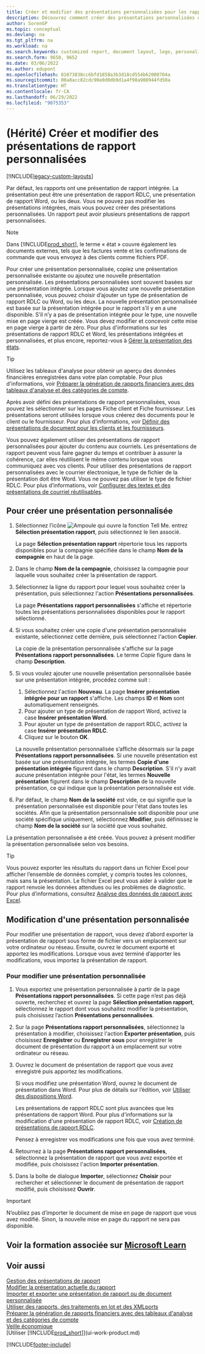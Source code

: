 ```yaml
---
title: Créer et modifier des présentations personnalisées pour les rapports et les documents
description: Découvrez comment créer des présentations personnalisées qui vous permettent de personnaliser l’apparence d’un rapport lorsqu’il est consulté, imprimé ou enregistré.
author: SorenGP
ms.topic: conceptual
ms.devlang: na
ms.tgt_pltfrm: na
ms.workload: na
ms.search.keywords: customized report, document layout, logo, personalize
ms.search.form: 9650, 9652
ms.date: 03/06/2022
ms.author: edupont
ms.openlocfilehash: 81073838cc6bfd1858a3b3d18cd554b62080704a
ms.sourcegitcommit: 00a8acc82cdc90e0d0db9d1a4f98a908944fd50a
ms.translationtype: HT
ms.contentlocale: fr-CA
ms.lasthandoff: 06/29/2022
ms.locfileid: "9075353"
---
```

# <a name="legacy-create-and-modify-custom-report-layouts"></a>(Hérité) Créer et modifier des présentations de rapport personnalisées

[!INCLUDE[legacy-custom-layouts](includes/legacy-custom-layouts.md)]

Par défaut, les rapports ont une présentation de rapport intégrée. La présentation peut être une présentation de rapport RDLC, une présentation de rapport Word, ou les deux. Vous ne pouvez pas modifier les présentations intégrées, mais vous pouvez créer des présentations personnalisées. Un rapport peut avoir plusieurs présentations de rapport personnalisées.

> [!NOTE]  
> Dans [!INCLUDE[prod_short](includes/prod_short.md)], le terme « état » couvre également les documents externes, tels que les factures vente et les confirmations de commande que vous envoyez à des clients comme fichiers PDF.

Pour créer une présentation personnalisée, copiez une présentation personnalisée existante ou ajoutez une nouvelle présentation personnalisée. Les présentations personnalisées sont souvent basées sur une présentation intégrée. Lorsque vous ajoutez une nouvelle présentation personnalisée, vous pouvez choisir d’ajouter un type de présentation de rapport RDLC ou Word, ou les deux. La nouvelle présentation personnalisée est basée sur la présentation intégrée pour le rapport s’il y en a une disponible. S’il n’y a pas de présentation intégrée pour le type, une nouvelle mise en page vierge est créée. Vous devez modifier et concevoir cette mise en page vierge à partir de zéro. Pour plus d'informations sur les présentations de rapport RDLC et Word, les présentations intégrées et personnalisées, et plus encore, reportez-vous à [Gérer la présentation des états](ui-manage-report-layouts.md).  

> [!TIP]
> Utilisez les tableaux d'analyse pour obtenir un aperçu des données financières enregistrées dans votre plan comptable. Pour plus d'informations, voir [Préparer la génération de rapports financiers avec des tableaux d'analyse et des catégories de compte](bi-how-work-account-schedule.md).

Après avoir défini des présentations de rapport personnalisées, vous pouvez les sélectionner sur les pages Fiche client et Fiche fournisseur. Les présentations seront utilisées lorsque vous créerez des documents pour le client ou le fournisseur. Pour plus d'informations, voir [Définir des présentations de document pour les clients et les fournisseurs](ui-define-customer-vendor-document-layouts.md).

Vous pouvez également utiliser des présentations de rapport personnalisées pour ajouter du contenu aux courriels. Les présentations de rapport peuvent vous faire gagner du temps et contribuer à assurer la cohérence, car elles réutilisent le même contenu lorsque vous communiquez avec vos clients. Pour utiliser des présentations de rapport personnalisées avec le courrier électronique, le type de fichier de la présentation doit être Word. Vous ne pouvez pas utiliser le type de fichier RDLC. Pour plus d’informations, voir [Configurer des textes et des présentations de courriel réutilisables](admin-how-setup-email.md#set-up-reusable-email-texts-and-layouts). 

## <a name="to-create-a-custom-layout"></a>Pour créer une présentation personnalisée

1. Sélectionnez l’icône ![Ampoule qui ouvre la fonction Tell Me.](media/ui-search/search_small.png "Dites-moi ce que vous voulez faire") entrez **Sélection présentation rapport**, puis sélectionnez le lien associé.

    La page **Sélection présentation rapport** répertorie tous les rapports disponibles pour la compagnie spécifiée dans le champ **Nom de la compagnie** en haut de la page.
2. Dans le champ **Nom de la compagnie**, choisissez la compagnie pour laquelle vous souhaitez créer la présentation de rapport.
3. Sélectionnez la ligne du rapport pour lequel vous souhaitez créer la présentation, puis sélectionnez l'action **Présentations personnalisées**.  

   La page **Présentations rapport personnalisées** s'affiche et répertorie toutes les présentations personnalisées disponibles pour le rapport sélectionné.
4. Si vous souhaitez créer une copie d'une présentation personnalisée existante, sélectionnez cette dernière, puis sélectionnez l'action **Copier**.  

   La copie de la présentation personnalisée s'affiche sur la page **Présentations rapport personnalisées**. Le terme *Copie* figure dans le champ **Description**.
5. Si vous voulez ajouter une nouvelle présentation personnalisée basée sur une présentation intégrée, procédez comme suit :  
   1. Sélectionnez l'action **Nouveau**. La page **Insérer présentation intégrée pour un rapport** s'affiche. Les champs **ID** et **Nom** sont automatiquement renseignés.
   2. Pour ajouter un type de présentation de rapport Word, activez la case **Insérer présentation Word**.
   3. Pour ajouter un type de présentation de rapport RDLC, activez la case **Insérer présentation RDLC**.
   4. Cliquez sur le bouton **OK**.  

    La nouvelle présentation personnalisée s’affiche désormais sur la page **Présentations rapport personnalisées**. Si une nouvelle présentation est basée sur une présentation intégrée, les termes **Copie d'une présentation intégrée** figurent dans le champ **Description**. S'il n'y avait aucune présentation intégrée pour l'état, les termes **Nouvelle présentation** figurent dans le champ **Description** de la nouvelle présentation, ce qui indique que la présentation personnalisée est vide.
6. Par défaut, le champ **Nom de la société** est vide, ce qui signifie que la présentation personnalisée est disponible pour l'état dans toutes les sociétés. Afin que la présentation personnalisée soit disponible pour une société spécifique uniquement, sélectionnez **Modifier**, puis définissez le champ **Nom de la société** sur la société que vous souhaitez.

La présentation personnalisée a été créée. Vous pouvez à présent modifier la présentation personnalisée selon vos besoins.

> [!TIP]
> Vous pouvez exporter les résultats du rapport dans un fichier Excel pour afficher l’ensemble de données complet, y compris toutes les colonnes, mais sans la présentation. Le fichier Excel peut vous aider à valider que le rapport renvoie les données attendues ou les problèmes de diagnostic. Pour plus d’informations, consultez [Analyse des données de rapport avec Excel](report-analyze-excel.md).

## <a name="modifying-a-custom-layout"></a><a name="ModifyCustomLayout"></a>Modification d'une présentation personnalisée

Pour modifier une présentation de rapport, vous devez d’abord exporter la présentation de rapport sous forme de fichier vers un emplacement sur votre ordinateur ou réseau. Ensuite, ouvrez le document exporté et apportez les modifications. Lorsque vous avez terminé d’apporter les modifications, vous importez la présentation de rapport.

### <a name="to-modify-a-custom-layout"></a>Pour modifier une présentation personnalisée

1. Vous exportez une présentation personnalisée à partir de la page **Présentations rapport personnalisées**. Si cette page n’est pas déjà ouverte, recherchez et ouvrez la page **Sélection présentation rapport**, sélectionnez le rapport dont vous souhaitez modifier la présentation, puis choisissez l’action **Présentations personnalisées**.  
2. Sur la page **Présentations rapport personnalisées**, sélectionnez la présentation à modifier, choisissez l'action **Exporter présentation**, puis choisissez **Enregistrer** ou **Enregistrer sous** pour enregistrer le document de présentation du rapport à un emplacement sur votre ordinateur ou réseau.  
3. Ouvrez le document de présentation de rapport que vous avez enregistré puis apportez les modifications.

   Si vous modifiez une présentation Word, ouvrez le document de présentation dans Word. Pour plus de détails sur l’édition, voir [Utiliser des dispositions Word](ui-how-add-fields-word-report-layout.md)<!--the next section [Making Changes to the Report Layout](ui-how-create-custom-report-layout.md#MakeChangesToLayout)-->.

   Les présentations de rapport RDLC sont plus avancées que les présentations de rapport Word. Pour plus d'informations sur la modification d'une présentation de rapport RDLC, voir [Création de présentations de rapport RDLC](/dynamics-nav/Designing-RDLC-Report-Layouts).

   Pensez à enregistrer vos modifications une fois que vous avez terminé.

4. Retournez à la page **Présentations rapport personnalisées**, sélectionnez la présentation de rapport que vous avez exportée et modifiée, puis choisissez l'action **Importer présentation**.  

5. Dans la boîte de dialogue **Importer**, sélectionnez **Choisir** pour rechercher et sélectionner le document de présentation de rapport modifié, puis choisissez **Ouvrir**.

> [!IMPORTANT]
> N’oubliez pas d’importer le document de mise en page de rapport que vous avez modifié. Sinon, la nouvelle mise en page du rapport ne sera pas disponible.

<!--
##  <a name="MakeChangesToLayout"></a> Create and Modify Custom Report Layouts

To make general formatting and layout changes, such as changing text font, adding and modifying a table, or removing a data field, just use the basic editing features of Word, like you do with any Word document.

If you're designing a Word report layout from scratch or adding new data fields, then start by adding a table that includes rows and columns that will eventually hold the data fields.

> [!TIP]  
> Show the table gridlines so that you see the boundaries of table cells. Remember to hide the gridlines when you're done editing. To show or hide table gridlines, select the table, and then under **Layout** on the **Table** tab, choose **View Gridlines**.

### Embedding Fonts in Word Layouts for Consistency

To ensure that reports always display and print with the intended fonts, wherever users open or print the reports, you can embed the fonts in the Word document. However, embedding fonts can significantly increase the size of the Word files. For more information about embedding fonts in Word, see [Embed fonts in Word, PowerPoint, or Excel](https://support.office.com/article/Embed-fonts-in-Word-PowerPoint-or-Excel-cb3982aa-ea76-4323-b008-86670f222dbc).

###  <a name="RemoveField"></a> Removing Label and Data Fields in Word Layouts

 Label and data fields of a report are contained in content controls in Word. The following figure illustrates a content control when it's selected in the Word document.  

 ![Content control for field in Word report layout.](media/nav_wordreportlayouts_contentcontrol.png "NAV_WordReportLayouts_ContentControl")  

 The name of the label or data field name displays in the content control. In the example, the field name is CompanyAddr1.  

### To remove a label or data field  

1. Right-click the field that you want to delete, and then choose **Remove Content Control**.  

     The content control is removed, but the field name remains as text.  

2. Delete the remaining text as needed.  

### Adding data fields

Adding data fields from a report dataset is a more advanced and requires some knowledge of the report dataset. For information about adding fields for data, labels, data, and images, see [Add Fields to a Word Report Layout](ui-how-add-fields-word-report-layout.md).  -->

## <a name="see-related-training-at-microsoft-learn"></a>Voir la formation associée sur [Microsoft Learn](/learn/modules/change-documents-dynamics-365-business-central/index)

## <a name="see-also"></a>Voir aussi

[Gestion des présentations de rapport](ui-manage-report-layouts.md)  
[Modifier la présentation actuelle du rapport](ui-how-change-layout-currently-used-report.md)  
[Importer et exporter une présentation de rapport ou de document personnalisée](ui-how-import-and-export-report-layout.md)  
[Utiliser des rapports, des traitements en lot et des XMLports](ui-work-report.md)  
[Préparer la génération de rapports financiers avec des tableaux d'analyse et des catégories de compte](bi-how-work-account-schedule.md)  
[Veille économique](bi.md)  
[Utiliser [!INCLUDE[prod_short](includes/prod_short.md)]](ui-work-product.md)  


[!INCLUDE[footer-include](includes/footer-banner.md)]